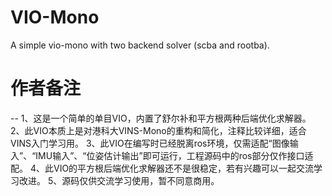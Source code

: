 # VIO-Mono
A simple vio-mono with two backend solver (scba and rootba).

# 作者备注
-- 1、这是一个简单的单目VIO，内置了舒尔补和平方根两种后端优化求解器。
2、此VIO本质上是对港科大VINS-Mono的重构和简化，注释比较详细，适合VINS入门学习用。
3、此VIO在编写时已经脱离ros环境，仅需适配“图像输入”、“IMU输入”、“位姿估计输出”即可运行，工程源码中的ros部分仅作接口适配。
4、此VIO的平方根后端优化求解器还不是很稳定，若有兴趣可以一起交流学习改进。
5、源码仅供交流学习使用，暂不同意商用。
